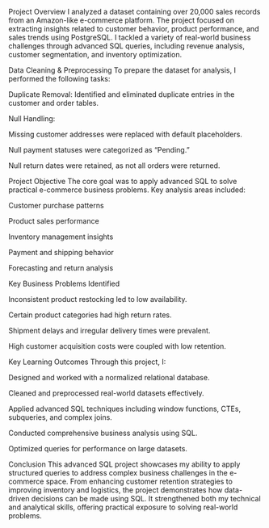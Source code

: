 Project Overview
I analyzed a dataset containing over 20,000 sales records from an Amazon-like e-commerce platform. The project focused on extracting insights related to customer behavior, product performance, and sales trends using PostgreSQL. I tackled a variety of real-world business challenges through advanced SQL queries, including revenue analysis, customer segmentation, and inventory optimization.

Data Cleaning & Preprocessing
To prepare the dataset for analysis, I performed the following tasks:

Duplicate Removal: Identified and eliminated duplicate entries in the customer and order tables.

Null Handling:

Missing customer addresses were replaced with default placeholders.

Null payment statuses were categorized as “Pending.”

Null return dates were retained, as not all orders were returned.

Project Objective
The core goal was to apply advanced SQL to solve practical e-commerce business problems. Key analysis areas included:

Customer purchase patterns

Product sales performance

Inventory management insights

Payment and shipping behavior

Forecasting and return analysis

Key Business Problems Identified

Inconsistent product restocking led to low availability.

Certain product categories had high return rates.

Shipment delays and irregular delivery times were prevalent.

High customer acquisition costs were coupled with low retention.

Key Learning Outcomes
Through this project, I:

Designed and worked with a normalized relational database.

Cleaned and preprocessed real-world datasets effectively.

Applied advanced SQL techniques including window functions, CTEs, subqueries, and complex joins.

Conducted comprehensive business analysis using SQL.

Optimized queries for performance on large datasets.

Conclusion
This advanced SQL project showcases my ability to apply structured queries to address complex business challenges in the e-commerce space. From enhancing customer retention strategies to improving inventory and logistics, the project demonstrates how data-driven decisions can be made using SQL. It strengthened both my technical and analytical skills, offering practical exposure to solving real-world problems.



